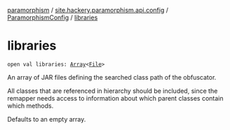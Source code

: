 [paramorphism](../../index.md) / [site.hackery.paramorphism.api.config](../index.md) / [ParamorphismConfig](index.md) / [libraries](./libraries.md)

# libraries

`open val libraries: `[`Array`](https://kotlinlang.org/api/latest/jvm/stdlib/kotlin/-array/index.html)`<`[`File`](https://docs.oracle.com/javase/6/docs/api/java/io/File.html)`>`

An array of JAR files defining the searched class path of the obfuscator.

All classes that are referenced in hierarchy should be included, since the remapper needs access to information
about which parent classes contain which methods.

Defaults to an empty array.

